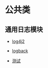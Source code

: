 # 公共类
## 通用日志模块
- [log4j2](./spring-boot-common-log4j2/README.md 'log4j2')

- [logback](./spring-boot-common-logback/README.md 'logback')

- [测试](./spring-boot-common-test/README.md 'test')
